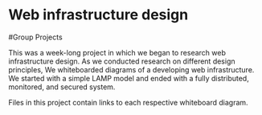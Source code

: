 # Web infrastructure design
#Group Projects

This was a week-long project in which we began to research web infrastructure
design. As we conducted research on different design principles, We
whiteboarded diagrams of a developing web infrastructure. We started with a
simple LAMP model and ended with a fully distributed, monitored, and secured
system.

Files in this project contain links to each respective whiteboard diagram.
